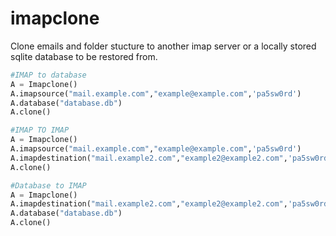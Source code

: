 # imapclone

Clone emails and folder stucture to another imap server or a locally stored sqlite database to be restored from.

``` python
#IMAP to database
A = Imapclone()
A.imapsource("mail.example.com","example@example.com",'pa5sw0rd')
A.database("database.db")
A.clone()

#IMAP TO IMAP
A = Imapclone()
A.imapsource("mail.example.com","example@example.com",'pa5sw0rd')
A.imapdestination("mail.example2.com","example2@example2.com",'pa5sw0rd2')
A.clone()

#Database to IMAP
A = Imapclone()
A.imapdestination("mail.example2.com","example2@example2.com",'pa5sw0rd2')
A.database("database.db")
A.clone()
```